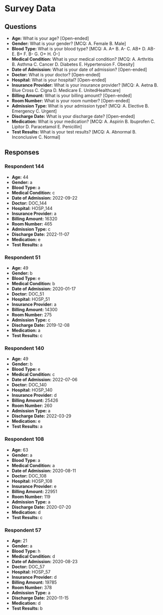 # Survey Data

## Questions

- **Age:** What is your age? [Open-ended]
- **Gender:** What is your gender? [MCQ: A. Female B. Male]
- **Blood Type:** What is your blood type? [MCQ: A. A+ B. A- C. AB+ D. AB- E. B+ F. B- G. O+ H. O-]
- **Medical Condition:** What is your medical condition? [MCQ: A. Arthritis B. Asthma C. Cancer D. Diabetes E. Hypertension F. Obesity]
- **Date of Admission:** What is your date of admission? [Open-ended]
- **Doctor:** What is your doctor? [Open-ended]
- **Hospital:** What is your hospital? [Open-ended]
- **Insurance Provider:** What is your insurance provider? [MCQ: A. Aetna B. Blue Cross C. Cigna D. Medicare E. UnitedHealthcare]
- **Billing Amount:** What is your billing amount? [Open-ended]
- **Room Number:** What is your room number? [Open-ended]
- **Admission Type:** What is your admission type? [MCQ: A. Elective B. Emergency C. Urgent]
- **Discharge Date:** What is your discharge date? [Open-ended]
- **Medication:** What is your medication? [MCQ: A. Aspirin B. Ibuprofen C. Lipitor D. Paracetamol E. Penicillin]
- **Test Results:** What is your test results? [MCQ: A. Abnormal B. Inconclusive C. Normal]

## Responses

### Respondent 144

- **Age:** 44
- **Gender:** a
- **Blood Type:** a
- **Medical Condition:** c
- **Date of Admission:** 2022-09-22
- **Doctor:** DOC_144
- **Hospital:** HOSP_144
- **Insurance Provider:** a
- **Billing Amount:** 16320
- **Room Number:** 465
- **Admission Type:** c
- **Discharge Date:** 2022-11-07
- **Medication:** e
- **Test Results:** a

### Respondent 51

- **Age:** 49
- **Gender:** b
- **Blood Type:** e
- **Medical Condition:** b
- **Date of Admission:** 2020-01-17
- **Doctor:** DOC_51
- **Hospital:** HOSP_51
- **Insurance Provider:** a
- **Billing Amount:** 14300
- **Room Number:** 275
- **Admission Type:** c
- **Discharge Date:** 2019-12-08
- **Medication:** a
- **Test Results:** c

### Respondent 140

- **Age:** 49
- **Gender:** b
- **Blood Type:** e
- **Medical Condition:** c
- **Date of Admission:** 2022-07-06
- **Doctor:** DOC_140
- **Hospital:** HOSP_140
- **Insurance Provider:** d
- **Billing Amount:** 25426
- **Room Number:** 260
- **Admission Type:** a
- **Discharge Date:** 2022-03-29
- **Medication:** e
- **Test Results:** a

### Respondent 108

- **Age:** 63
- **Gender:** a
- **Blood Type:** a
- **Medical Condition:** a
- **Date of Admission:** 2020-08-11
- **Doctor:** DOC_108
- **Hospital:** HOSP_108
- **Insurance Provider:** e
- **Billing Amount:** 22951
- **Room Number:** 119
- **Admission Type:** a
- **Discharge Date:** 2020-07-20
- **Medication:** d
- **Test Results:** c

### Respondent 57

- **Age:** 21
- **Gender:** a
- **Blood Type:** h
- **Medical Condition:** d
- **Date of Admission:** 2020-08-23
- **Doctor:** DOC_57
- **Hospital:** HOSP_57
- **Insurance Provider:** d
- **Billing Amount:** 19785
- **Room Number:** 378
- **Admission Type:** a
- **Discharge Date:** 2020-11-15
- **Medication:** d
- **Test Results:** b


